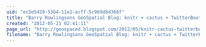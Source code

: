 ```yaml
---
uid: "ec5e5419-53b4-11e2-acff-5c969d8d366f"
title: "Barry Rowlingsons GeoSpatial Blog: knitr + cactus + TwitterBootstrap + Jquery"
created: "2012-05-21 02:41:11"
page_url: "http://geospaced.blogspot.com/2012/05/knitr-cactus-twitterbootstrap-jquery.html?m=1"
filename: "Barry Rowlingsons GeoSpatial Blog: knitr + cactus + TwitterBootstrap + Jquery.html"
---
```

